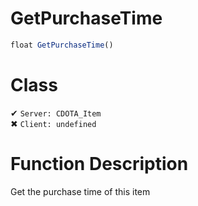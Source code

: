# GetPurchaseTime
```js	
float GetPurchaseTime()
```
# Class
✔ `Server: CDOTA_Item`  
✖ `Client: undefined`  

# Function Description
Get the purchase time of this item

